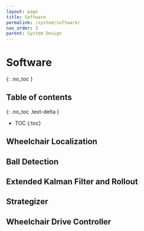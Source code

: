 ```yaml
---
layout: page
title: Software
permalink: /system/software/
nav_order: 3
parent: System Design
---
```

# Software
{: .no_toc }

## Table of contents
{: .no_toc .text-delta }

- TOC
{:toc}

## Wheelchair Localization


## Ball Detection


## Extended Kalman Filter and Rollout


## Strategizer


## Wheelchair Drive Controller